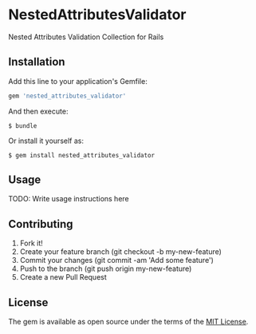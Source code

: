 # NestedAttributesValidator

Nested Attributes Validation Collection for Rails

## Installation

Add this line to your application's Gemfile:

```ruby
gem 'nested_attributes_validator'
```

And then execute:

    $ bundle

Or install it yourself as:

    $ gem install nested_attributes_validator

## Usage

TODO: Write usage instructions here

## Contributing

1. Fork it!
1. Create your feature branch (git checkout -b my-new-feature)
1. Commit your changes (git commit -am 'Add some feature')
1. Push to the branch (git push origin my-new-feature)
1. Create a new Pull Request

## License

The gem is available as open source under the terms of the [MIT License](http://opensource.org/licenses/MIT).

